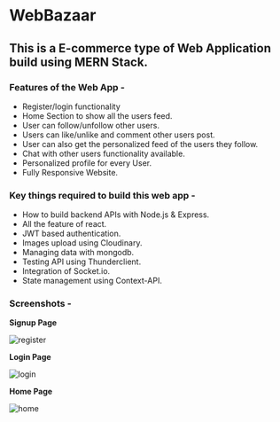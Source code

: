 # WebBazaar

## This is a E-commerce type of Web Application build using MERN Stack.
### Features of the Web App -
- Register/login functionality
- Home Section to show all the users feed.
- User can follow/unfollow other users.
- Users can like/unlike and comment other users post.
- User can also get the personalized feed of the users they follow.
- Chat with other users functionality available.
- Personalized profile for every User.
- Fully Responsive Website.

### Key things required to build this web app -
-  How to build backend APIs with Node.js & Express.
-  All the feature of react.
-  JWT based authentication.
-  Images upload using Cloudinary.
-  Managing data with mongodb.
-  Testing API using Thunderclient.
-  Integration of Socket.io.
-  State management using Context-API.

### Screenshots -

**Signup Page**

![register](https://github.com/yashB-2002/Daily_Buzz_Web_App/assets/86493014/174a103a-c381-4933-ac75-5715c2c3bd36)

**Login Page**

![login](https://github.com/yashB-2002/Daily_Buzz_Web_App/assets/86493014/740c0476-7979-4d6d-8b80-e6ce4b06399b)


**Home Page**

![home](https://github.com/yashB-2002/Daily_Buzz_Web_App/assets/86493014/5a3a558c-ac85-48ef-b4bc-4b96d853a335)






